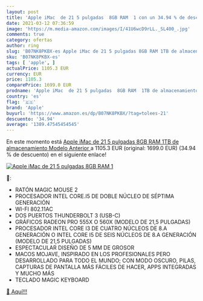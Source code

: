 ```yaml
---
layout: post
title: 'Apple iMac  de 21 5 pulgadas  8GB RAM  1 con un 34.94 % de descuento'
date: 2021-03-12 07:36:59
image: 'https://m.media-amazon.com/images/I/41U6wcD9rLL._SL400_.jpg'
comments: true
category: ofertas
author: ring
slug: 'B07NK8PKBX-es Apple iMac de 21 5 pulgadas 8GB RAM 1TB de almacenamiento...'
sku: 'B07NK8PKBX-es'
tags: [ 'apple', ]
actualPrice: 1105.3 EUR
currency: EUR
price: 1105.3
comparePrice: 1699.0 EUR
prodname: 'Apple iMac  de 21 5 pulgadas  8GB RAM  1TB de almacenamiento  Modelo Anterior '
country: 'es'
flag: '🇪🇸'
brand: 'Apple'
buyurl: 'https://www.amazon.es/dp/B07NK8PKBX/?tag=tolees-21'
descuento: '34.94'
average: '1389.47545454545'
---
```


En este momento está [Apple iMac  de 21 5 pulgadas  8GB RAM  1TB de almacenamiento  Modelo Anterior ](https://www.amazon.es/dp/B07NK8PKBX/?tag=tolees-21) a 1105.3 EUR (original: 1699.0 EUR) (34.94 %  de descuento) en el siguiente enlace!

[![Apple iMac  de 21 5 pulgadas  8GB RAM  1](https://m.media-amazon.com/images/I/41U6wcD9rLL._SL400_.jpg)](https://www.amazon.es/dp/B07NK8PKBX/?tag=tolees-21)

🔎:

- RATÓN MAGIC MOUSE 2
- PROCESADOR INTEL CORE.I5 DE DOBLE NÚCLEO DE SÉPTIMA GENERACIÓN
- WI-FI 802.11AC
- DOS PUERTOS THUNDERBOLT 3 (USB-C)
- GRÁFICOS RADEON PRO 555X O 560X (MODELO DE 21,5 PULGADAS)
- PROCESADOR INTEL CORE I3 DE CUATRO NÚCLEOS DE 8.A GENERACIÓN O INTEL CORE I5 DE SEIS NÚCLEOS DE 8.A GENERACIÓN (MODELO DE 21,5 PULGADAS)
- ESPECTACULAR DISEÑO DE 5 MM DE GROSOR
- MACOS MOJAVE, INSPIRADO EN LOS PROFESIONALES PERO DESARROLLADO PARA TODO EL MUNDO; CON MODO OSCURO, PILAS, CAPTURAS DE PANTALLA MÁS FÁCILES DE HACER, APPS INTEGRADAS Y MUCHO MÁS
- TECLADO MAGIC KEYBOARD

[🛒 Aquí!!!](https://www.amazon.es/dp/B07NK8PKBX/?tag=tolees-21)
